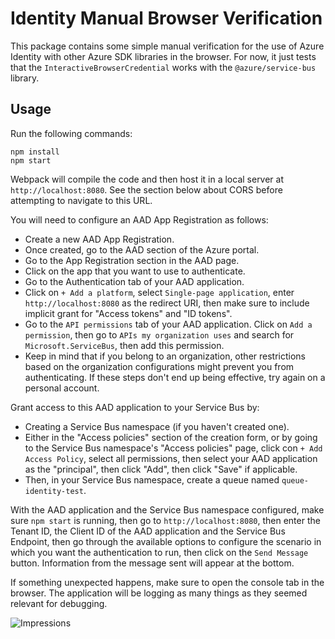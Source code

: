 # Identity Manual Browser Verification

This package contains some simple manual verification for the use of Azure
Identity with other Azure SDK libraries in the browser.  For now, it just tests
that the `InteractiveBrowserCredential` works with the `@azure/service-bus`
library.

## Usage

Run the following commands:

```
npm install
npm start
```

Webpack will compile the code and then host it in a local server at
`http://localhost:8080`.  See the section below about CORS before attempting to
navigate to this URL.

You will need to configure an AAD App Registration as follows:

- Create a new AAD App Registration.
- Once created, go to the AAD section of the Azure portal.
- Go to the App Registration section in the AAD page.
- Click on the app that you want to use to authenticate.
- Go to the Authentication tab of your AAD application.
- Click on `+ Add a platform`, select `Single-page application`, enter `http://localhost:8080` as the redirect URI, then make sure to include implicit grant for "Access tokens" and "ID tokens".
- Go to the `API permissions` tab of your AAD application. Click on `Add a permission`, then go to `APIs my organization uses` and search for `Microsoft.ServiceBus`, then add this permission.
- Keep in mind that if you belong to an organization, other restrictions based on the organization configurations might prevent you from authenticating. If these steps don't end up being effective, try again on a personal account.

Grant access to this AAD application to your Service Bus by:

- Creating a Service Bus namespace (if you haven't created one).
- Either in the "Access policies" section of the creation form, or by going to the Service Bus namespace's "Access policies" page, click con `+ Add Access Policy`, select all permissions, then select your AAD application as the "principal", then click "Add", then click "Save" if applicable.
- Then, in your Service Bus namespace, create a queue named `queue-identity-test`.

With the AAD application and the Service Bus namespace configured, make sure `npm start` is running, then go to `http://localhost:8080`, then enter the Tenant ID, the Client ID of the AAD application and the Service Bus Endpoint, then go through the available options to configure the scenario in which you want the authentication to run, then click on the `Send Message` button. Information from the message sent will appear at the bottom.

If something unexpected happens, make sure to open the console tab in the browser. The application will be logging as many things as they seemed relevant for debugging.

![Impressions](https://azure-sdk-impressions.azurewebsites.net/api/impressions/azure-sdk-for-js%2Fsdk%2Fidentity%2Fidentity%2Ftest%2Fmanual%2FREADME.png)
